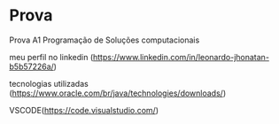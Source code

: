 # Prova
Prova A1 Programação de Soluções computacionais 

meu perfil no linkedin (https://www.linkedin.com/in/leonardo-jhonatan-b5b57226a/)

tecnologias utilizadas (https://www.oracle.com/br/java/technologies/downloads/)

VSCODE(https://code.visualstudio.com/)
